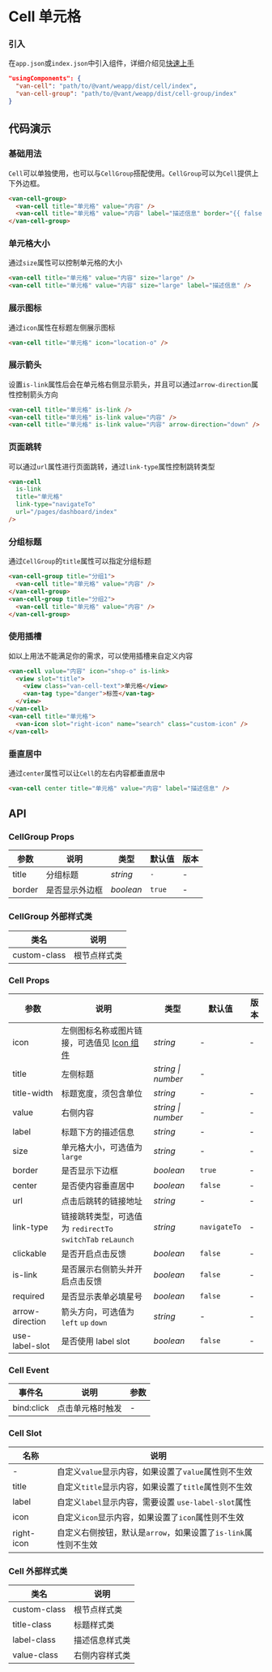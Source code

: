 # Cell 单元格

### 引入

在`app.json`或`index.json`中引入组件，详细介绍见[快速上手](#/quickstart#yin-ru-zu-jian)

```json
"usingComponents": {
  "van-cell": "path/to/@vant/weapp/dist/cell/index",
  "van-cell-group": "path/to/@vant/weapp/dist/cell-group/index"
}
```

## 代码演示

### 基础用法

`Cell`可以单独使用，也可以与`CellGroup`搭配使用。`CellGroup`可以为`Cell`提供上下外边框。

```html
<van-cell-group>
  <van-cell title="单元格" value="内容" />
  <van-cell title="单元格" value="内容" label="描述信息" border="{{ false }}" />
</van-cell-group>
```

### 单元格大小

通过`size`属性可以控制单元格的大小

```html
<van-cell title="单元格" value="内容" size="large" />
<van-cell title="单元格" value="内容" size="large" label="描述信息" />
```

### 展示图标

通过`icon`属性在标题左侧展示图标

```html
<van-cell title="单元格" icon="location-o" />
```

### 展示箭头

设置`is-link`属性后会在单元格右侧显示箭头，并且可以通过`arrow-direction`属性控制箭头方向

```html
<van-cell title="单元格" is-link />
<van-cell title="单元格" is-link value="内容" />
<van-cell title="单元格" is-link value="内容" arrow-direction="down" />
```

### 页面跳转

可以通过`url`属性进行页面跳转，通过`link-type`属性控制跳转类型

```html
<van-cell
  is-link
  title="单元格"
  link-type="navigateTo"
  url="/pages/dashboard/index"
/>
```

### 分组标题

通过`CellGroup`的`title`属性可以指定分组标题

```html
<van-cell-group title="分组1">
  <van-cell title="单元格" value="内容" />
</van-cell-group>
<van-cell-group title="分组2">
  <van-cell title="单元格" value="内容" />
</van-cell-group>
```

### 使用插槽

如以上用法不能满足你的需求，可以使用插槽来自定义内容

```html
<van-cell value="内容" icon="shop-o" is-link>
  <view slot="title">
    <view class="van-cell-text">单元格</view>
    <van-tag type="danger">标签</van-tag>
  </view>
</van-cell>
<van-cell title="单元格">
  <van-icon slot="right-icon" name="search" class="custom-icon" />
</van-cell>
```

### 垂直居中

通过`center`属性可以让`Cell`的左右内容都垂直居中

```html
<van-cell center title="单元格" value="内容" label="描述信息" />
```

## API

### CellGroup Props

| 参数 | 说明 | 类型 | 默认值 | 版本 |
|-----------|-----------|-----------|-------------|-------------|
| title | 分组标题 | *string* | `-` | - |
| border | 是否显示外边框 | *boolean* | `true` | - |

### CellGroup 外部样式类

| 类名 | 说明 |
|-----------|-----------|
| custom-class | 根节点样式类 |

### Cell Props

| 参数 | 说明 | 类型 | 默认值 | 版本 |
|-----------|-----------|-----------|-------------|-------------|
| icon | 左侧图标名称或图片链接，可选值见 [Icon 组件](#/icon) | *string* | - | - |
| title | 左侧标题 | *string \| number* | - |
| title-width | 标题宽度，须包含单位 | *string* | - | - |
| value | 右侧内容 | *string \| number* | - | - |
| label | 标题下方的描述信息 | *string* | - | - |
| size | 单元格大小，可选值为 `large` | *string* | - | - |
| border | 是否显示下边框 | *boolean* | `true` | - |
| center | 是否使内容垂直居中 | *boolean* | `false` | - |
| url | 点击后跳转的链接地址 | *string* | - | - |
| link-type | 链接跳转类型，可选值为 `redirectTo` `switchTab` `reLaunch` | *string* | `navigateTo` | - |
| clickable | 是否开启点击反馈 | *boolean* | `false` | - |
| is-link | 是否展示右侧箭头并开启点击反馈 | *boolean* | `false` | - |
| required | 是否显示表单必填星号 | *boolean* | `false` | - |
| arrow-direction | 箭头方向，可选值为 `left` `up` `down` | *string* | - | - |
| use-label-slot | 是否使用 label slot | *boolean* | `false` | - |

### Cell Event

| 事件名 | 说明 | 参数 |
|-----------|-----------|-----------|
| bind:click | 点击单元格时触发 | - |

### Cell Slot

| 名称 | 说明 |
|-----------|-----------|
| - | 自定义`value`显示内容，如果设置了`value`属性则不生效 |
| title | 自定义`title`显示内容，如果设置了`title`属性则不生效 |
| label | 自定义`label`显示内容，需要设置 `use-label-slot`属性 |
| icon | 自定义`icon`显示内容，如果设置了`icon`属性则不生效 |
| right-icon | 自定义右侧按钮，默认是`arrow`，如果设置了`is-link`属性则不生效 |

### Cell 外部样式类

| 类名 | 说明 |
|-----------|-----------|
| custom-class | 根节点样式类 |
| title-class | 标题样式类 |
| label-class | 描述信息样式类 |
| value-class | 右侧内容样式类 |
